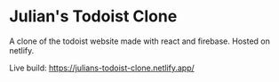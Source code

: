 # Julian's Todoist Clone

A clone of the todoist website made with react and firebase. Hosted on netlify.

Live build: https://julians-todoist-clone.netlify.app/